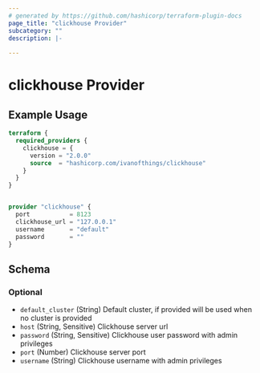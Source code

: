 ```yaml
---
# generated by https://github.com/hashicorp/terraform-plugin-docs
page_title: "clickhouse Provider"
subcategory: ""
description: |-
  
---
```


# clickhouse Provider



## Example Usage

```terraform
terraform {
  required_providers {
    clickhouse = {
      version = "2.0.0"
      source  = "hashicorp.com/ivanofthings/clickhouse"
    }
  }
}


provider "clickhouse" {
  port           = 8123
  clickhouse_url = "127.0.0.1"
  username       = "default"
  password       = ""
}
```

<!-- schema generated by tfplugindocs -->
## Schema

### Optional

- `default_cluster` (String) Default cluster, if provided will be used when no cluster is provided
- `host` (String, Sensitive) Clickhouse server url
- `password` (String, Sensitive) Clickhouse user password with admin privileges
- `port` (Number) Clickhouse server port
- `username` (String) Clickhouse username with admin privileges

